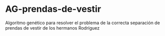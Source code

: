 # AG-prendas-de-vestir
Algoritmo genético para resolver el problema de la correcta separación de prendas de vestir de los hermanos Rodríguez

